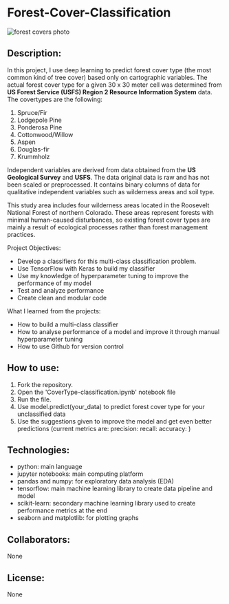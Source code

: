 # Forest-Cover-Classification

![forest covers photo](https://github.com/jaimeggb/Forest-Cover-Classification/blob/main/other_resources/forest%20cover.png)

## Description: 
In this project, I use deep learning to predict forest cover type (the most common kind of tree cover) based only on cartographic variables. The actual forest cover type for a given 30 x 30 meter cell was determined from **US Forest Service (USFS) Region 2 Resource Information System** data. The covertypes are the following:

1. Spruce/Fir
2. Lodgepole Pine
3. Ponderosa Pine
4. Cottonwood/Willow
5. Aspen
6. Douglas-fir
7. Krummholz

Independent variables are derived from data obtained from the **US Geological Survey** and **USFS**. The data original data is raw and has not been scaled or preprocessed. It contains binary columns of data for qualitative independent variables such as wilderness areas and soil type.

This study area includes four wilderness areas located in the Roosevelt National Forest of northern Colorado. These areas represent forests with minimal human-caused disturbances, so existing forest cover types are mainly a result of ecological processes rather than forest management practices.

Project Objectives:
- Develop a classifiers for this multi-class classification problem.
- Use TensorFlow with Keras to build my classifier
- Use my knowledge of hyperparameter tuning to improve the performance of my model
- Test and analyze performance
- Create clean and modular code

What I learned from the projects:
- How to build a multi-class classifier
- How to analyse performance of a model and improve it through manual hyperparameter tuning
- How to use Github for version control

## How to use: 
1. Fork the repository. 
2. Open the 'CoverType-classification.ipynb' notebook file
3. Run the file. 
4. Use model.predict(your_data) to predict forest cover type for your unclassified data
5. Use the suggestions given to improve the model and get even better predictions (current metrics are: precision: recall: accuracy: )

## Technologies: 
- python: main language
- jupyter notebooks: main computing platform
- pandas and numpy: for exploratory data analysis (EDA)
- tensorflow: main machine learning library to create data pipeline and model
- scikit-learn: secondary machine learning library used to create performance metrics at the end
- seaborn and matplotlib: for plotting graphs

## Collaborators: 
None

## License: 
None
